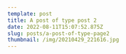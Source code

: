 ```yaml
---
template: post
title: A post of type post 2
date: 2022-08-11T15:07:52.875Z
slug: posts/a-post-of-type-page2
thumbnail: /img/20210429_221616.jpg
---
```

